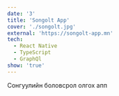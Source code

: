 ```yaml
---
date: '3'
title: 'Songolt App'
cover: './songolt.jpg'
external: 'https://songolt-app.mn'
tech:
  - React Native
  - TypeScript
  - GraphQl
show: 'true'
---
```


Сонгуулийн боловсрол олгох апп

```

```
